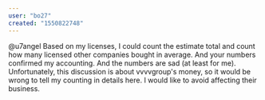 ```yaml
---
user: "bo27"
created: "1550822748"
---
```


@u7angel Based on my licenses, I could count the estimate total and count how many licensed other companies bought in average. And your numbers confirmed my accounting. And the numbers are sad (at least for me).
Unfortunately, this discussion is about vvvvgroup's money, so it would be wrong to tell my counting in details here. I would like to avoid affecting their business.
